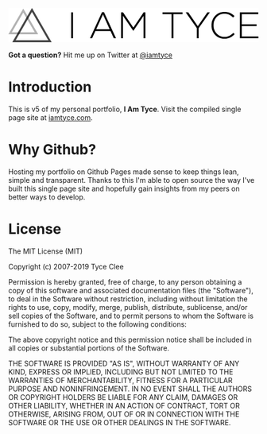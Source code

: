 [![I Am Tyce](/public/iamtyce-horizontal-lrg-black.png)](http://www.iamtyce.com)

**Got a question?** Hit me up on Twitter at [@iamtyce](https://twitter.com/iamtyce)

# Introduction

This is v5 of my personal portfolio, **I Am Tyce**. Visit the compiled single page site at [iamtyce.com](http://www.iamtyce.com).

# Why Github?

Hosting my portfolio on Github Pages made sense to keep things lean, simple and transparent. Thanks to this I'm able to open source the way I've built this single page site and hopefully gain insights from my peers on better ways to develop.

# License

The MIT License (MIT)

Copyright (c) 2007-2019 Tyce Clee

Permission is hereby granted, free of charge, to any person obtaining a copy
of this software and associated documentation files (the "Software"), to deal
in the Software without restriction, including without limitation the rights
to use, copy, modify, merge, publish, distribute, sublicense, and/or sell
copies of the Software, and to permit persons to whom the Software is
furnished to do so, subject to the following conditions:

The above copyright notice and this permission notice shall be included in
all copies or substantial portions of the Software.

THE SOFTWARE IS PROVIDED "AS IS", WITHOUT WARRANTY OF ANY KIND, EXPRESS OR
IMPLIED, INCLUDING BUT NOT LIMITED TO THE WARRANTIES OF MERCHANTABILITY,
FITNESS FOR A PARTICULAR PURPOSE AND NONINFRINGEMENT.  IN NO EVENT SHALL THE
AUTHORS OR COPYRIGHT HOLDERS BE LIABLE FOR ANY CLAIM, DAMAGES OR OTHER
LIABILITY, WHETHER IN AN ACTION OF CONTRACT, TORT OR OTHERWISE, ARISING FROM,
OUT OF OR IN CONNECTION WITH THE SOFTWARE OR THE USE OR OTHER DEALINGS IN
THE SOFTWARE.
